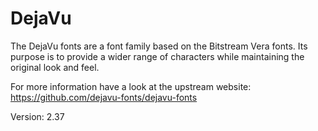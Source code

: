 # DejaVu

The DejaVu fonts are a font family based on the Bitstream Vera fonts.
Its purpose is to provide a wider range of characters while maintaining the original look and feel.

For more information have a look at the upstream website: https://github.com/dejavu-fonts/dejavu-fonts

Version: 2.37
